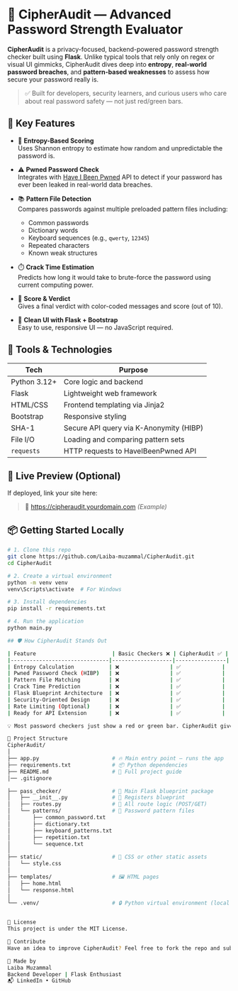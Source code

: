 # 🔐 CipherAudit — Advanced Password Strength Evaluator

**CipherAudit** is a privacy-focused, backend-powered password strength checker built using **Flask**. Unlike typical tools that rely only on regex or visual UI gimmicks, CipherAudit dives deep into **entropy**, **real-world password breaches**, and **pattern-based weaknesses** to assess how secure your password really is.

> ✅ Built for developers, security learners, and curious users who care about real password safety — not just red/green bars.

## 🌟 Key Features

- 🔢 **Entropy-Based Scoring**  
  Uses Shannon entropy to estimate how random and unpredictable the password is.

- ⚠️ **Pwned Password Check**  
  Integrates with [Have I Been Pwned](https://haveibeenpwned.com/API/v3) API to detect if your password has ever been leaked in real-world data breaches.

- 📚 **Pattern File Detection**  
  Compares passwords against multiple preloaded pattern files including:
  - Common passwords  
  - Dictionary words  
  - Keyboard sequences (e.g., `qwerty`, `12345`)  
  - Repeated characters  
  - Known weak structures  

- ⏱️ **Crack Time Estimation**  
  Predicts how long it would take to brute-force the password using current computing power.

- 🎯 **Score & Verdict**  
  Gives a final verdict with color-coded messages and score (out of 10).

- 🧠 **Clean UI with Flask + Bootstrap**  
  Easy to use, responsive UI — no JavaScript required.

## 🧰 Tools & Technologies

| Tech         | Purpose                                      |
|--------------|----------------------------------------------|
| Python 3.12+ | Core logic and backend                       |
| Flask        | Lightweight web framework                    |
| HTML/CSS     | Frontend templating via Jinja2               |
| Bootstrap    | Responsive styling                           |
| SHA-1        | Secure API query via K-Anonymity (HIBP)      |
| File I/O     | Loading and comparing pattern sets           |
| `requests`   | HTTP requests to HaveIBeenPwned API          |

## 🚀 Live Preview (Optional)

If deployed, link your site here:

> 🔗 https://cipheraudit.yourdomain.com *(Example)*


## 📦 Getting Started Locally

```bash
# 1. Clone this repo
git clone https://github.com/Laiba-muzammal/CipherAudit.git
cd CipherAudit

# 2. Create a virtual environment
python -m venv venv
venv\Scripts\activate  # For Windows

# 3. Install dependencies
pip install -r requirements.txt

# 4. Run the application
python main.py

## 🛡️ How CipherAudit Stands Out

| Feature                        | Basic Checkers ❌ | CipherAudit ✅ |
|-------------------------------|-------------------|----------------|
| Entropy Calculation           | ❌                | ✅             |
| Pwned Password Check (HIBP)   | ❌                | ✅             |
| Pattern File Matching         | ❌                | ✅             |
| Crack Time Prediction         | ❌                | ✅             |
| Flask Blueprint Architecture  | ❌                | ✅             |
| Security-Oriented Design      | ❌                | ✅             |
| Rate Limiting (Optional)      | ❌                | ✅             |
| Ready for API Extension       | ❌                | ✅             |

💡 Most password checkers just show a red or green bar. CipherAudit gives a real-world risk evaluation backed by data and backend logic.

📁 Project Structure
CipherAudit/
│
├── app.py                       # 🔥 Main entry point — runs the app
├── requirements.txt             # 📦 Python dependencies
├── README.md                    # 📘 Full project guide
│── .gitignore

├── pass_checker/                # 🔄 Main Flask blueprint package
│   ├── __init__.py              # 🧠 Registers blueprint
│   ├── routes.py                # 🔎 All route logic (POST/GET)
│   └── patterns/                # 📂 Password pattern files
│       ├── common_password.txt
│       ├── dictionary.txt
│       ├── keyboard_patterns.txt
│       ├── repetition.txt
│       └── sequence.txt
│
├── static/                      # 🎨 CSS or other static assets
│   └── style.css
│
├── templates/                   # 🖼️ HTML pages
│   ├── home.html
│   └── response.html
│
└── .venv/                       # 🔒 Python virtual environment (local only)


📜 License
This project is under the MIT License.

🤝 Contribute
Have an idea to improve CipherAudit? Feel free to fork the repo and submit a pull request.

🧠 Made by
Laiba Muzammal
Backend Developer | Flask Enthusiast
📬 LinkedIn • GitHub
